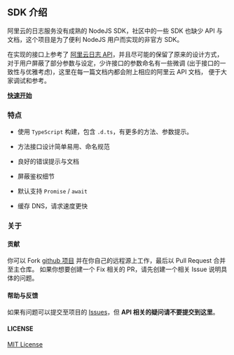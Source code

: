 ## SDK 介绍

  阿里云的日志服务没有成熟的 NodeJS SDK，社区中的一些 SDK 也缺少 API 与文档，这个项目是为了便利 NodeJS 用户而实现的非官方 SDK。
  
  在实现的接口上参考了 [阿里云日志 API](https://help.aliyun.com/document_detail/29007.html)，并且尽可能的保留了原来的设计方式，
  对于用户屏蔽了部分参数与设定，少许接口的参数命名有一些微调 (出于接口的一致性与优雅考虑)，这里在每一篇文档内都会附上相应的阿里云 API 文档，
  便于大家调试和参考。
  
  **[快速开始](./guide.md)**
  
### 特点

  - 使用 `TypeScript` 构建，包含 `.d.ts`，有更多的方法、参数提示。
  
  - 方法接口设计简单易用、命名规范
  
  - 良好的错误提示与文档
  
  - 屏蔽鉴权细节
  
  - 默认支持 `Promise` / `await`
  
  - 缓存 DNS，请求速度更快
  
### 关于

#### 贡献

  你可以 Fork [github 项目](https://github.com/WittBulter/aliyun-logs) 并在你自己的远程源上工作，最后以 Pull Request 合并至主仓库。
  如果你想要创建一个 Fix 相关的 PR，请先创建一个相关 Issue 说明具体的问题。
 
#### 帮助与反馈

  如果有问题可以提交至项目的 [Issues](https://github.com/WittBulter/aliyun-logs)，但 **API 相关的疑问请不要提交到这里**。
   
#### LICENSE

  [MIT License](https://github.com/WittBulter/aliyun-logs/blob/master/LICENSE)




